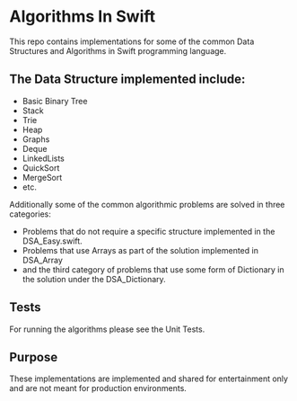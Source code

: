 # Algorithms In Swift
This repo contains implementations for some of the common Data Structures and Algorithms in Swift programming language.

## The Data Structure implemented include:
 - Basic Binary Tree
 - Stack
 - Trie
 - Heap
 - Graphs
 - Deque
 - LinkedLists
 - QuickSort
 - MergeSort 
 - etc.
 
Additionally some of the common algorithmic problems are solved in three categories:
- Problems that do not require a specific structure implemented in the DSA_Easy.swift. 
- Problems that use Arrays as part of the solution implemented in DSA_Array
- and the third category of problems that use some form of Dictionary in the solution under the DSA_Dictionary.

## Tests
For running the algorithms please see the Unit Tests.

## Purpose
These implementations are implemented and shared for entertainment only and are not meant for production environments.
